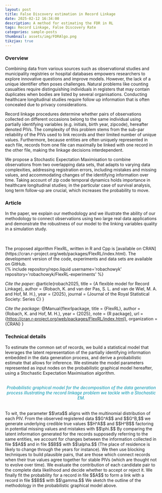 ```yaml
---
layout: post
title: False Discovery estimation in Record Linkage
date: 2025-02-12 16:34:00
description: A method for estimating the FDR in RL
tags: Record Linkage, False Discovery Rate
categories: sample-posts
thumbnail: assets/img/FDRAlgo.png
tikzjax: true
---
```


### Overview

Combining data from various sources such as observational studies and municipality registries or hospital databases empowers researchers to explore innovative questions and improve models. However, the lack of a unique identifier often poses challenges. Natural problems like counting casualties require distinguishing individuals in registers that may contain duplicates when bodies are listed by several organisations. Conducting healthcare longitudinal studies require follow up information that is often concealed due to privacy considerations.

Record linkage procedures determine whether pairs of observations collected on different occasions belong to the same individual using partially identifying variables (e.g. initials, birth year, zipcode), hereafter denoted PIVs. The complexity of this problem stems from the sub-par reliability of the PIVs used to link records and their limited number of unique values. Furthermore, because entities are often uniquely represented in each file, records from one file can maximally be linked with one record in the other file, making the linkage decisions interdependent.

We propose a Stochastic Expectation Maximisation to combine observations from two overlapping data sets, that adapts to varying data complexities, addressing registration errors, including mistakes and missing values, and accommodating changes of the identifying information over time. Taking account of zip code temporal dynamics holds importance in healthcare longitudinal studies; in the particular case of survival analysis, long term follow-up are crucial, which increases the probability to move.

### Article

In the paper, we explain our methodology and we illustrate the ability of our methodology to connect observations using two large real data applications and demonstrate the robustness of our model to the linking variables quality in a simulation study.
<br>
<div style="margin-left: 30px;">
  <a href="https://doi.org/10.1093/jrsssc/qlaf016" target="_blank" rel="noopener noreferrer">
    <i class="fa-solid fa-file-lines" title="JRSSC" style="font-size: 74px;"></i>
  </a> 
</div>
<br>
<div style="margin-left: 30px;">
  <a href="https://arxiv.org/pdf/2407.06835" target="_blank" rel="noopener noreferrer">
    <i class="fa-solid fa-file" title="Arxiv" style="font-size: 74px;"></i>
  </a> 
</div>
<br>
The proposed algorithm FlexRL, written in R and Cpp is [available on CRAN](https://cran.r-project.org/web/packages/FlexRL/index.html). The development version of the code, experiments and data sets are available on GitHub.
<br>
<div class="repositories d-flex flex-wrap flex-md-row flex-column justify-content-between align-items-center">
    {% include repository/repo.liquid username='robachowyk' repository='robachowyk/FlexRL-experiments' %}
</div>

<i>Cite the paper:</i>
@article{robach2025,
title = {A flexible model for Record Linkage},
author = {Robach, K. and van der Pas, S. L. and van de Wiel, M. A. and Hof, M. H.},
year = {2025},
journal = {Journal of the Royal Statistical Society: Series C}
}

<i>Cite the package:</i>
@Manual{flexrlpackage,
title = {FlexRL},
author = {Robach, K. and Hof, M. H.},
year = {2025},
note = {R package},
url = {https://cran.r-project.org/web/packages/FlexRL/index.html},
organization = {CRAN}
}

### Technical details

To estimate the common set of records, we build a statistical model that leverages the latent representation of the partially identifying information embedded in the data generation process, and derive a probabilistic estimate that allows for inference. We estimate the model parameters represented as input nodes on the probabilistic graphical model hereafter, using a Stochastic Expectation Maximisation algorithm.
<br>

<div class="exampletest">
<div align=center>
<br>
<script type="text/tikz">
\begin{tikzpicture}
\node[draw={rgb:red,0;green,147;blue,175}, minimum size=1cm] (gamma) at (0,4) {$\gamma$};
\node[shape=circle, draw={rgb:red,0;green,147;blue,175}, dashed, minimum size=1cm] (delta) at (0,2) {$\Delta$};
\node[draw={rgb:red,0;green,147;blue,175}, minimum size=1cm] (eta) at (0,0) {$\eta$};
\node[draw={rgb:red,0;green,147;blue,175}, minimum size=1cm] (alpha) at (0,-2) {$\alpha$};
\node[shape=circle, dashed, draw={rgb:red,0;green,147;blue,175}, minimum size=1cm] (HA) at (-3,-2) {$H^A$};
\node[shape=circle, dashed, draw={rgb:red,0;green,147;blue,175}, minimum size=1cm] (HB) at (3,-2) {$H^B$};
\node[draw={rgb:red,0;green,147;blue,175}, minimum size=1cm] (phi) at (0,-4) {$\phi$};
\node[shape=circle, draw={rgb:red,0;green,147;blue,175}, minimum size=1cm] (GA) at (-4.5,-4) {$G^A$};
\node[shape=circle, draw={rgb:red,0;green,147;blue,175}, minimum size=1cm] (GB) at (4.5,-4) {$G^B$};
\path [-stealth] (gamma) edge (delta);
\path [-stealth] (delta) edge (HA);
\path [-stealth] (delta) edge (HB);
\path [-stealth] (eta) edge (HA);
\path [-stealth] (eta) edge (HB);
\path [-stealth] (alpha) edge (HA);
\path [-stealth] (alpha) edge (HB);
\path [-stealth] (HA) edge (GA);
\path [-stealth] (HB) edge (GB);
\path [-stealth] (phi) edge (GA);
\path [-stealth] (phi) edge (GB);
\end{tikzpicture}
</script>
<i><font color="#0093af">Probabilistic graphical model for the decomposition of the data generation process illustrating the record linkage problem we tackle with a Stochastic EM.</font></i>
<br>
<br>
</div>
</div>

<br>
To wit, the parameter $$\eta$$ aligns with the multinomial distribution of each PIV. From the observed registered data $$G^A$$ and $$G^B,$$ we generate underlying credible true values $$H^A$$ and $$H^B$$ factoring in potential missing values and mistakes with $$\phi.$$ By comparing the latent information generated for the records supposedly referring to the same entities, we account for changes between the information collected in file $$A$$ and in file $$B$$ with $$\alpha.$$ (The place of residence is likely to change through the years for instance). We then use blocking techniques to build plausible pairs, that are those which connect records when their true values agree together for stable PIVs (which are thought not to evolve over time). We evaluate the contribution of each candidate pair to the complete data likelihood and decide whether to accept or reject it. We finally fit the probability for a record in file $$A$$ to form a link with a record in file $$B$$ with $$\gamma.$$ We sketch the outline of the methodology in the probabilistic graphical model above.
